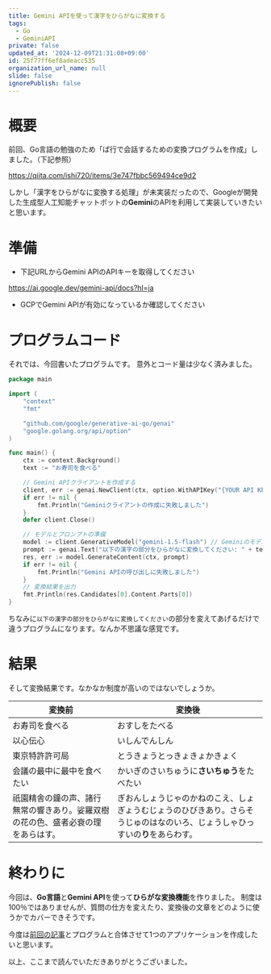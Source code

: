 ```yaml
---
title: Gemini APIを使って漢字をひらがなに変換する
tags:
  - Go
  - GeminiAPI
private: false
updated_at: '2024-12-09T21:31:08+09:00'
id: 25f77ff6ef8adeacc535
organization_url_name: null
slide: false
ignorePublish: false
---
```

# 概要

前回、Go言語の勉強のため「ぱ行で会話するための変換プログラムを作成」しました。（下記参照）

https://qiita.com/ishi720/items/3e747fbbc569494ce9d2

しかし「漢字をひらがなに変換する処理」が未実装だったので、Googleが開発した生成型人工知能チャットボットの**Gemini**のAPIを利用して実装していきたいと思います。

# 準備

- 下記URLからGemini APIのAPIキーを取得してください

https://ai.google.dev/gemini-api/docs?hl=ja

- GCPでGemini APIが有効になっているか確認してください


# プログラムコード

それでは、今回書いたプログラムです。
意外とコード量は少なく済みました。

```go
package main

import (
	"context"
	"fmt"

	"github.com/google/generative-ai-go/genai"
	"google.golang.org/api/option"
)

func main() {
	ctx := context.Background()
	text := "お寿司を食べる"

	// Gemini APIクライアントを作成する
	client, err := genai.NewClient(ctx, option.WithAPIKey("{YOUR API KEY}")) // 取得したAPIキーを指定
	if err != nil {
		fmt.Println("Geminiクライアントの作成に失敗しました")
	}
	defer client.Close()

	// モデルとプロンプトの準備
	model := client.GenerativeModel("gemini-1.5-flash") // Geminiのモデルを指定
	prompt := genai.Text("以下の漢字の部分をひらがなに変換してください: " + text)
	res, err := model.GenerateContent(ctx, prompt)
	if err != nil {
		fmt.Println("Gemini APIの呼び出しに失敗しました")
	}
	// 変換結果を出力
	fmt.Println(res.Candidates[0].Content.Parts[0])
}
```

ちなみに`以下の漢字の部分をひらがなに変換してください`の部分を変えてあげるだけで違うプログラムになります。なんか不思議な感覚です。


# 結果

そして変換結果です。なかなか制度が高いのではないでしょうか。

|変換前|変換後|
|--|--|
|お寿司を食べる|おすしをたべる|
|以心伝心|いしんでんしん|
|東京特許許可局|とうきょうとっきょきょかきょく|
|会議の最中に最中を食べたい|かいぎのさいちゅうに**さいちゅう**をたべたい|
|祇園精舎の鐘の声、諸行無常の響きあり。娑羅双樹の花の色、盛者必衰の理をあらはす。|ぎおんしょうじゃのかねのこえ、しょぎょうむじょうのひびきあり。さらそうじゅのはなのいろ、じょうしゃひっすいの**り**をあらわす。|

# 終わりに

今回は、**Go言語**と**Gemini API**を使って**ひらがな変換機能**を作りました。
制度は100％ではありませんが、質問の仕方を変えたり、変換後の文章をどのように使うかでカバーできそうです。

今度は[前回の記事](https://qiita.com/ishi720/items/3e747fbbc569494ce9d2)とプログラムと合体させて1つのアプリケーションを作成したいと思います。

以上、ここまで読んでいただきありがとうございました。
